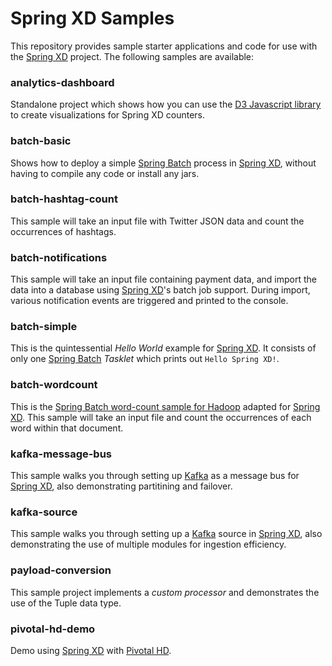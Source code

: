 Spring XD Samples
=================

This repository provides sample starter applications and code for use with the [Spring XD][] project. The following samples are available:

### analytics-dashboard

Standalone project which shows how you can use the [D3 Javascript library][] to create visualizations for Spring XD counters.

### batch-basic

Shows how to deploy a simple [Spring Batch][] process in [Spring XD][], without having to compile any code or install any jars.

### batch-hashtag-count

This sample will take an input file with Twitter JSON data and count the occurrences of hashtags.

### batch-notifications

This sample will take an input file containing payment data, and import the data into a database using [Spring XD][]'s batch job support. During import, various notification events are triggered and printed to the console.

### batch-simple

This is the quintessential *Hello World* example for [Spring XD][]. It consists of only one [Spring Batch] *Tasklet* which prints out `Hello Spring XD!`.

### batch-wordcount

This is the [Spring Batch word-count sample for Hadoop][] adapted for [Spring XD][]. This sample will take an input file and count the occurrences of each word within that document.

### kafka-message-bus

This sample walks you through setting up [Kafka][] as a message bus for [Spring XD][], also demonstrating partitining and failover.

### kafka-source

This sample walks you through setting up a [Kafka][] source in [Spring XD][], also demonstrating the use of multiple modules for ingestion efficiency.

### payload-conversion

This sample project implements a *custom processor* and demonstrates the use of the Tuple data type.

### pivotal-hd-demo

Demo using [Spring XD][] with [Pivotal HD][].


[Spring XD]: https://github.com/spring-projects/spring-xd
[Spring Batch]: http://projects.spring.io/spring-batch/
[Spring Batch word-count sample for Hadoop]: https://github.com/SpringSource/spring-data-book/tree/master/hadoop/batch-wordcount
[D3 Javascript library]: http://d3js.org/
[Pivotal HD]: http://www.gopivotal.com/products/pivotal-hd
[Kafka]: http://kafka.apache.org
